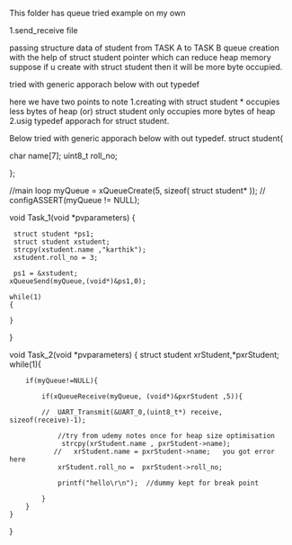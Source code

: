 This folder has queue tried example on my own 

1.send_receive file 

passing structure data of student from TASK A to TASK B
queue creation with the help of struct student pointer which can reduce heap memory 
suppose if u create with struct student then it will be more byte occupied.

tried with generic apporach below with out typedef 

here we have two points to note 
1.creating with struct student * occupies less bytes of heap (or)  struct student only occupies more bytes of heap
2.usig typedef apporach for struct student.

Below tried with generic apporach below with out typedef. 
struct student{

char name[7];
uint8_t roll_no;

};   

//main loop 
myQueue = xQueueCreate(5, sizeof( struct student* ));   //
configASSERT(myQueue != NULL);

void Task_1(void *pvparameters)
{

	 struct student *ps1;
	 struct student xstudent;
	 strcpy(xstudent.name ,"karthik");
	 xstudent.roll_no = 3;

     ps1 = &xstudent;
    xQueueSend(myQueue,(void*)&ps1,0);

	while(1)
	{

	}

}


void Task_2(void *pvparameters)
{
	struct student xrStudent,*pxrStudent;
	while(1){

		if(myQueue!=NULL){

			if(xQueueReceive(myQueue, (void*)&pxrStudent ,5)){

			//	UART_Transmit(&UART_0,(uint8_t*) receive, sizeof(receive)-1);

				//try from udemy notes once for heap size optimisation
				 strcpy(xrStudent.name , pxrStudent->name);
			   //	xrStudent.name = pxrStudent->name;   you got error here
				xrStudent.roll_no =  pxrStudent->roll_no;

				printf("hello\r\n");  //dummy kept for break point

			}
		}
	}

}


